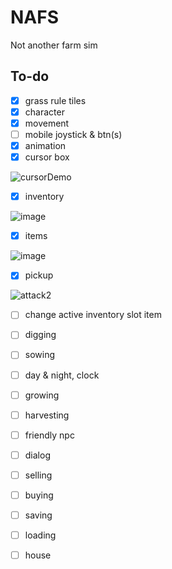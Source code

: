 # NAFS
 Not another farm sim

## To-do 
- [x] grass rule tiles
- [x] character
- [x] movement
- [ ] mobile joystick & btn(s)
- [x] animation
- [x] cursor box

![cursorDemo](https://user-images.githubusercontent.com/14812476/235313122-a5289efa-2253-4ec1-be6c-192fd942185d.gif)

- [x] inventory

![image](https://user-images.githubusercontent.com/14812476/235313197-a6ba4c14-b0cf-4db0-86ad-5fe7a8b204c6.png)

- [x] items

![image](https://user-images.githubusercontent.com/14812476/235313168-3b0b7253-580e-45f9-9b78-bdd504cf4bc1.png)

- [x] pickup

![attack2](https://user-images.githubusercontent.com/14812476/235312566-dc17252b-f5f3-47f7-bc32-e1dad7c4b735.gif)

- [ ] change active inventory slot item
- [ ] digging
- [ ] sowing
- [ ] day & night, clock
- [ ] growing
- [ ] harvesting
- [ ] friendly npc
- [ ] dialog
- [ ] selling
- [ ] buying
- [ ] saving
- [ ] loading 
- [ ] house

